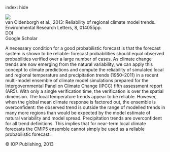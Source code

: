 index: hide

<div class="Citation">
    <div class="Citation-thumb CitationThumb-linked"  data-href="https://doi.org/10.1088/1748-9326/8/1/014055">
      <img src="https://static.claimspace.cloud/climate-study-static/refs/thumbs/10/van_Oldenborgh_et_al_2013-thumb.png" />
    </div>

  <div class="Citation-body">
    <div class="Citation-text">van Oldenborgh et al., 2013: Reliability of regional climate model trends. <span class="Article-journal">Environmental Research Letters, </span><span class="Article-volume">8, </span>014055pp.</div>
    <div class="Citation-links">
      <div class="CitationLink" data-href="https://doi.org/10.1088/1748-9326/8/1/014055">
        <div class="CitationLink-icon CitationLink-Doi"></div>
        <div class="CitationLink-text">DOI</div>
      </div>
      <div class="CitationLink" data-href="https://scholar.google.com/scholar?q=10.1088/1748-9326/8/1/014055">
        <div class="CitationLink-icon CitationLink-Scholar"></div>
        <div class="CitationLink-text">Google Scholar</div>
      </div>
    </div>
  </div>
</div>

A necessary condition for a good probabilistic forecast is that the forecast system is shown to be reliable: forecast probabilities should equal observed probabilities verified over a large number of cases. As climate change trends are now emerging from the natural variability, we can apply this concept to climate predictions and compute the reliability of simulated local and regional temperature and precipitation trends (1950–2011) in a recent multi-model ensemble of climate model simulations prepared for the Intergovernmental Panel on Climate Change (IPCC) fifth assessment report (AR5). With only a single verification time, the verification is over the spatial dimension. The local temperature trends appear to be reliable. However, when the global mean climate response is factored out, the ensemble is overconfident: the observed trend is outside the range of modelled trends in many more regions than would be expected by the model estimate of natural variability and model spread. Precipitation trends are overconfident for all trend definitions. This implies that for near-term local climate forecasts the CMIP5 ensemble cannot simply be used as a reliable probabilistic forecast.

<div class="Citation-copy">
&copy; IOP Publishing, 2013
</div>
